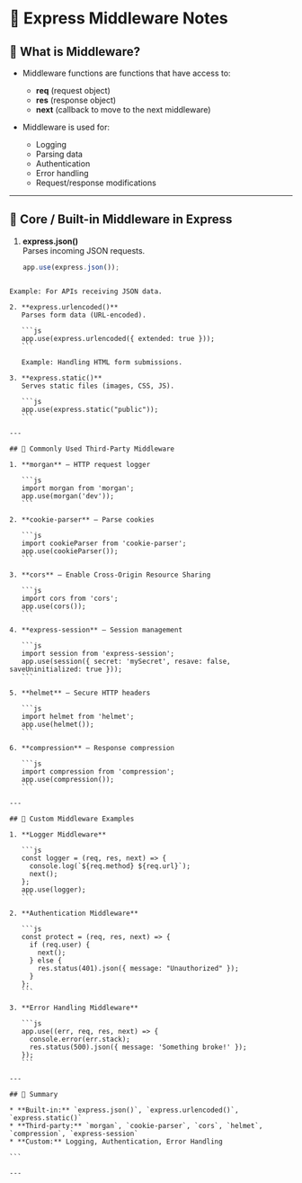 # 📘 Express Middleware Notes

## 🔹 What is Middleware?
- Middleware functions are functions that have access to:
  - **req** (request object)  
  - **res** (response object)  
  - **next** (callback to move to the next middleware)  

- Middleware is used for:
  - Logging
  - Parsing data
  - Authentication
  - Error handling
  - Request/response modifications  

---

## 🔑 Core / Built-in Middleware in Express
1. **express.json()**  
   Parses incoming JSON requests.  
   ```js
   app.use(express.json());
````

Example: For APIs receiving JSON data.

2. **express.urlencoded()**
   Parses form data (URL-encoded).

   ```js
   app.use(express.urlencoded({ extended: true }));
   ```

   Example: Handling HTML form submissions.

3. **express.static()**
   Serves static files (images, CSS, JS).

   ```js
   app.use(express.static("public"));
   ```

---

## 🔑 Commonly Used Third-Party Middleware

1. **morgan** – HTTP request logger

   ```js
   import morgan from 'morgan';
   app.use(morgan('dev'));
   ```

2. **cookie-parser** – Parse cookies

   ```js
   import cookieParser from 'cookie-parser';
   app.use(cookieParser());
   ```

3. **cors** – Enable Cross-Origin Resource Sharing

   ```js
   import cors from 'cors';
   app.use(cors());
   ```

4. **express-session** – Session management

   ```js
   import session from 'express-session';
   app.use(session({ secret: 'mySecret', resave: false, saveUninitialized: true }));
   ```

5. **helmet** – Secure HTTP headers

   ```js
   import helmet from 'helmet';
   app.use(helmet());
   ```

6. **compression** – Response compression

   ```js
   import compression from 'compression';
   app.use(compression());
   ```

---

## 🔑 Custom Middleware Examples

1. **Logger Middleware**

   ```js
   const logger = (req, res, next) => {
     console.log(`${req.method} ${req.url}`);
     next();
   };
   app.use(logger);
   ```

2. **Authentication Middleware**

   ```js
   const protect = (req, res, next) => {
     if (req.user) {
       next();
     } else {
       res.status(401).json({ message: "Unauthorized" });
     }
   };
   ```

3. **Error Handling Middleware**

   ```js
   app.use((err, req, res, next) => {
     console.error(err.stack);
     res.status(500).json({ message: 'Something broke!' });
   });
   ```

---

## 📝 Summary

* **Built-in:** `express.json()`, `express.urlencoded()`, `express.static()`
* **Third-party:** `morgan`, `cookie-parser`, `cors`, `helmet`, `compression`, `express-session`
* **Custom:** Logging, Authentication, Error Handling

```

---

